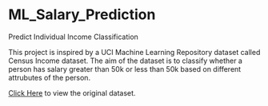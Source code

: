 # ML_Salary_Prediction
Predict Individual Income Classification

This project is inspired by a UCI Machine Learning Repository dataset called Census Income dataset. The aim of the dataset is to classify whether a person has salary greater than 50k or less than 50k based on different attrubutes of the person.

[Click Here](http://archive.ics.uci.edu/ml/datasets/adult) to view the original dataset.